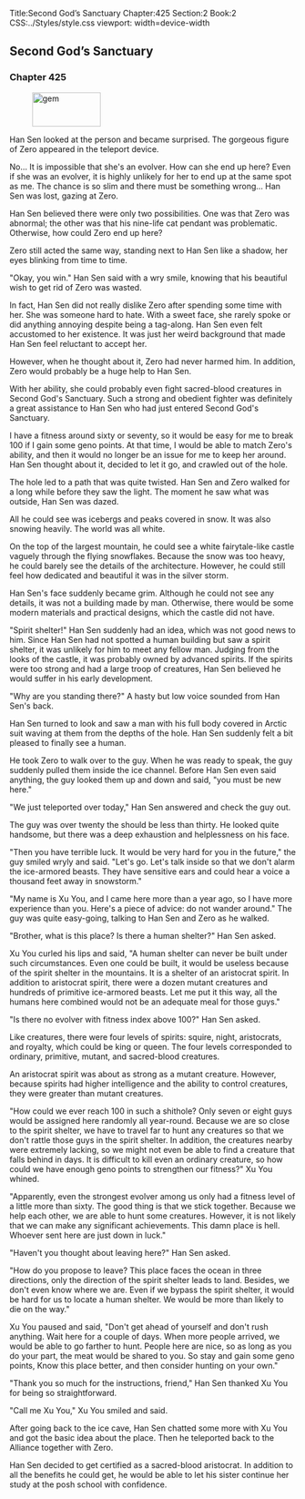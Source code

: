 Title:Second God’s Sanctuary 
Chapter:425 
Section:2 
Book:2 
CSS:../Styles/style.css 
viewport: width=device-width
  
## Second God’s Sanctuary
### Chapter 425 
<figure>
	<img src="../Images/gem.gif" alt="gem" id="gem" width="120" height="60" />
</figure>
  

  
  Han Sen looked at the person and became surprised. The gorgeous figure of Zero appeared in the teleport device.

No… It is impossible that she's an evolver. How can she end up here? Even if she was an evolver, it is highly unlikely for her to end up at the same spot as me. The chance is so slim and there must be something wrong… Han Sen was lost, gazing at Zero.

Han Sen believed there were only two possibilities. One was that Zero was abnormal; the other was that his nine-life cat pendant was problematic. Otherwise, how could Zero end up here?

Zero still acted the same way, standing next to Han Sen like a shadow, her eyes blinking from time to time.

"Okay, you win." Han Sen said with a wry smile, knowing that his beautiful wish to get rid of Zero was wasted.

In fact, Han Sen did not really dislike Zero after spending some time with her. She was someone hard to hate. With a sweet face, she rarely spoke or did anything annoying despite being a tag-along. Han Sen even felt accustomed to her existence. It was just her weird background that made Han Sen feel reluctant to accept her.

However, when he thought about it, Zero had never harmed him. In addition, Zero would probably be a huge help to Han Sen.

With her ability, she could probably even fight sacred-blood creatures in Second God's Sanctuary. Such a strong and obedient fighter was definitely a great assistance to Han Sen who had just entered Second God's Sanctuary.

I have a fitness around sixty or seventy, so it would be easy for me to break 100 if I gain some geno points. At that time, I would be able to match Zero's ability, and then it would no longer be an issue for me to keep her around. Han Sen thought about it, decided to let it go, and crawled out of the hole.

The hole led to a path that was quite twisted. Han Sen and Zero walked for a long while before they saw the light. The moment he saw what was outside, Han Sen was dazed.

All he could see was icebergs and peaks covered in snow. It was also snowing heavily. The world was all white.

On the top of the largest mountain, he could see a white fairytale-like castle vaguely through the flying snowflakes. Because the snow was too heavy, he could barely see the details of the architecture. However, he could still feel how dedicated and beautiful it was in the silver storm.

Han Sen's face suddenly became grim. Although he could not see any details, it was not a building made by man. Otherwise, there would be some modern materials and practical designs, which the castle did not have.

"Spirit shelter!" Han Sen suddenly had an idea, which was not good news to him. Since Han Sen had not spotted a human building but saw a spirit shelter, it was unlikely for him to meet any fellow man. Judging from the looks of the castle, it was probably owned by advanced spirits. If the spirits were too strong and had a large troop of creatures, Han Sen believed he would suffer in his early development.

"Why are you standing there?" A hasty but low voice sounded from Han Sen's back.

Han Sen turned to look and saw a man with his full body covered in Arctic suit waving at them from the depths of the hole. Han Sen suddenly felt a bit pleased to finally see a human.

He took Zero to walk over to the guy. When he was ready to speak, the guy suddenly pulled them inside the ice channel. Before Han Sen even said anything, the guy looked them up and down and said, "you must be new here."

"We just teleported over today," Han Sen answered and check the guy out.

The guy was over twenty the should be less than thirty. He looked quite handsome, but there was a deep exhaustion and helplessness on his face.

"Then you have terrible luck. It would be very hard for you in the future," the guy smiled wryly and said. "Let's go. Let's talk inside so that we don't alarm the ice-armored beasts. They have sensitive ears and could hear a voice a thousand feet away in snowstorm."

"My name is Xu You, and I came here more than a year ago, so I have more experience than you. Here's a piece of advice: do not wander around." The guy was quite easy-going, talking to Han Sen and Zero as he walked.

"Brother, what is this place? Is there a human shelter?" Han Sen asked.

Xu You curled his lips and said, "A human shelter can never be built under such circumstances. Even one could be built, it would be useless because of the spirit shelter in the mountains. It is a shelter of an aristocrat spirit. In addition to aristocrat spirit, there were a dozen mutant creatures and hundreds of primitive ice-armored beasts. Let me put it this way, all the humans here combined would not be an adequate meal for those guys."

"Is there no evolver with fitness index above 100?" Han Sen asked.

Like creatures, there were four levels of spirits: squire, night, aristocrats, and royalty, which could be king or queen. The four levels corresponded to ordinary, primitive, mutant, and sacred-blood creatures.

An aristocrat spirit was about as strong as a mutant creature. However, because spirits had higher intelligence and the ability to control creatures, they were greater than mutant creatures.

"How could we ever reach 100 in such a shithole? Only seven or eight guys would be assigned here randomly all year-round. Because we are so close to the spirit shelter, we have to travel far to hunt any creatures so that we don't rattle those guys in the spirit shelter. In addition, the creatures nearby were extremely lacking, so we might not even be able to find a creature that falls behind in days. It is difficult to kill even an ordinary creature, so how could we have enough geno points to strengthen our fitness?" Xu You whined.

"Apparently, even the strongest evolver among us only had a fitness level of a little more than sixty. The good thing is that we stick together. Because we help each other, we are able to hunt some creatures. However, it is not likely that we can make any significant achievements. This damn place is hell. Whoever sent here are just down in luck."

"Haven't you thought about leaving here?" Han Sen asked.

"How do you propose to leave? This place faces the ocean in three directions, only the direction of the spirit shelter leads to land. Besides, we don't even know where we are. Even if we bypass the spirit shelter, it would be hard for us to locate a human shelter. We would be more than likely to die on the way."

Xu You paused and said, "Don't get ahead of yourself and don't rush anything. Wait here for a couple of days. When more people arrived, we would be able to go farther to hunt. People here are nice, so as long as you do your part, the meat would be shared to you. So stay and gain some geno points, Know this place better, and then consider hunting on your own."

"Thank you so much for the instructions, friend," Han Sen thanked Xu You for being so straightforward.

"Call me Xu You," Xu You smiled and said.

After going back to the ice cave, Han Sen chatted some more with Xu You and got the basic idea about the place. Then he teleported back to the Alliance together with Zero.

Han Sen decided to get certified as a sacred-blood aristocrat. In addition to all the benefits he could get, he would be able to let his sister continue her study at the posh school with confidence.
